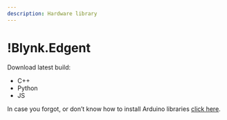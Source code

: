 ```yaml
---
description: Hardware library
---
```


# !Blynk.Edgent

Download latest build: 

* C++
* Python
* JS



  
In case you forgot, or don’t know how to install Arduino libraries [click here](http://www.arduino.cc/en/guide/libraries).

